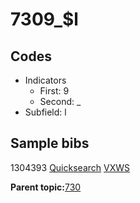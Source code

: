 # 7309\_$l

## Codes

-   Indicators
    -   First: 9
    -   Second: \_
-   Subfield: l

## Sample bibs

1304393 [Quicksearch](https://search.library.yale.edu/catalog/1304393) [VXWS](http://prodorbis.library.yale.edu:7014/vxws/GetHoldingsService?bibId=1304393)

**Parent topic:**[730](../../tags/730/730.md)

